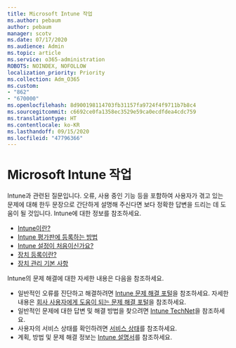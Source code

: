 ```yaml
---
title: Microsoft Intune 작업
ms.author: pebaum
author: pebaum
manager: scotv
ms.date: 07/17/2020
ms.audience: Admin
ms.topic: article
ms.service: o365-administration
ROBOTS: NOINDEX, NOFOLLOW
localization_priority: Priority
ms.collection: Adm_O365
ms.custom:
- "862"
- "670000"
ms.openlocfilehash: 8d900198114703fb31157fa9724f4f9711b7b8c4
ms.sourcegitcommit: c6692ce0fa1358ec3529e59ca0ecdfdea4cdc759
ms.translationtype: HT
ms.contentlocale: ko-KR
ms.lasthandoff: 09/15/2020
ms.locfileid: "47796366"
---
```

# <a name="working-with-microsoft-intune"></a>Microsoft Intune 작업

Intune과 관련된 질문입니다. 오류, 사용 중인 기능 등을 포함하여 사용자가 겪고 있는 문제에 대해 한두 문장으로 간단하게 설명해 주신다면 보다 정확한 답변을 드리는 데 도움이 될 것입니다. Intune에 대한 정보를 참조하세요.

- [Intune이란?](https://docs.microsoft.com/intune/what-is-intune)
- [Intune 평가판에 등록하는 방법](https://docs.microsoft.com/intune/free-trial-sign-up)
- [Intune 설정이 처음이신가요?](https://docs.microsoft.com/intune/setup-steps)
- [장치 등록이란?](https://docs.microsoft.com/intune/device-enrollment)
- [장치 관리 기본 사항](https://docs.microsoft.com/mem/intune/fundamentals/)

Intune의 문제 해결에 대한 자세한 내용은 다음을 참조하세요.

- 일반적인 오류를 진단하고 해결하려면 [Intune 문제 해결 포털](https://aka.ms/intunetroubleshooting)을 참조하세요. 자세한 내용은 [회사 사용자에게 도움이 되는 문제 해결 포털](https://docs.microsoft.com/intune/help-desk-operators)을 참조하세요.
- 일반적인 문제에 대한 답변 및 해결 방법을 찾으려면 [Intune TechNet](https://aka.ms/intuneforums)을 참조하세요.
- 사용자의 서비스 상태를 확인하려면 [서비스 상태](https://portal.office.com/AdminPortal/Home#/servicehealth)를 참조하세요.
- 계획, 방법 및 문제 해결 정보는 [Intune 설명서](https://docs.microsoft.com/intune/)를 참조하세요.
